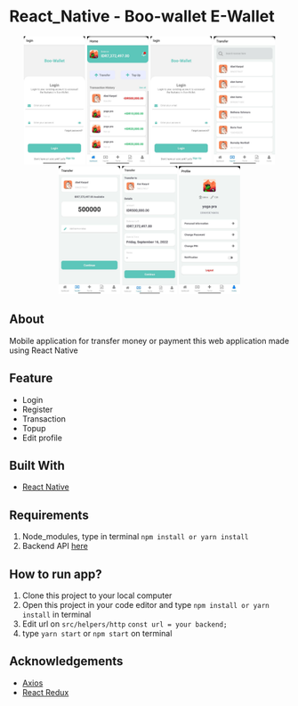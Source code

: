 # React_Native - Boo-wallet E-Wallet

<p align="center">
  <img src="./screenshoot/login.jpg" height="230" />
  <img src="./screenshoot/home.jpg" height="230" /> 
  <img src="./screenshoot/login.jpg" height="230" />
  <img src="./screenshoot/search-user.jpg" height="230" /> 
  <img src="./screenshoot/input-amount.jpg" height="230" />
  <img src="./screenshoot/transfer-confirmation.jpg" height="230" /> 
  <img src="./screenshoot/profile.jpg" height="230" /> 
</p>

## About 
Mobile application for transfer money or payment
this web application made using React Native
## Feature
- Login
- Register
- Transaction
- Topup
- Edit profile

## Built With
- [React Native](hhttps://reactnative.dev/)

## Requirements
1. Node_modules, type in terminal `npm install or yarn install`
2. Backend API [here](https://github.com/sen9kuni/fw9-backend)

## How to run app?
1. Clone this project to your local computer
2. Open this project in your code editor and type `npm install or yarn install` in terminal
3. Edit url on `src/helpers/http`
`const url = your backend;`
4. type `yarn start` or `npm start` on terminal

## Acknowledgements
- [Axios](https://axios-http.com/)
- [React Redux](https://react-redux.js.org/)